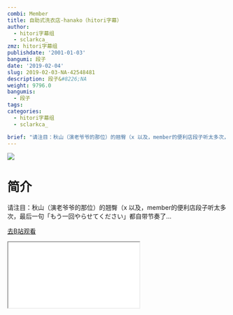 ```yaml
---
combi: Member
title: 自助式洗衣店-hanako（hitori字幕）
author:
  - hitori字幕组
  - sclarkca_
zmz: hitori字幕组
publishdate: '2001-01-03'
bangumi: 段子
date: '2019-02-04'
slug: 2019-02-03-NA-42548481
description: 段子&#8226;NA
weight: 9796.0
bangumis:
  - 段子
tags:
categories:
  - hitori字幕组
  - sclarkca_

brief: "请注目：秋山（演老爷爷的那位）的翘臀（x 以及，member的便利店段子听太多次，最后一句「もう一回やらせてください」都自带节奏了…"
---
```

![](https://i.imgur.com/CGNOl2G.jpg)
# 简介  
请注目：秋山（演老爷爷的那位）的翘臀（x
以及，member的便利店段子听太多次，最后一句「もう一回やらせてください」都自带节奏了…  

[去B站观看](https://www.bilibili.com/video/av42548481/)
<div class ="resp-container"><iframe class="testiframe" src="//player.bilibili.com/player.html?aid=42548481"", scrolling="no", allowfullscreen="true" > </iframe></div> 
